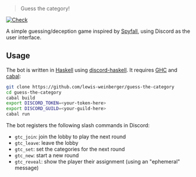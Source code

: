 > Guess the category!

[![Check](https://github.com/lewis-weinberger/guess-the-category/actions/workflows/ci.yml/badge.svg)](https://github.com/lewis-weinberger/guess-the-category/actions/workflows/ci.yml)

A simple guessing/deception game inspired by
[Spyfall](https://spyfall.adrianocola.com/), using Discord
as the user interface.

## Usage

The bot is written in [Haskell](https://www.haskell.org/) using
[discord-haskell](https://hackage.haskell.org/package/discord-haskell).
It requires [GHC](https://www.haskell.org/ghc/) and
[cabal](https://www.haskell.org/cabal/):

```sh
git clone https://github.com/lewis-weinberger/guess-the-category
cd guess-the-category
cabal build
export DISCORD_TOKEN=<your-token-here>
export DISCORD_GUILD=<your-guild-here>
cabal run
```

The bot registers the following slash commands in Discord:

- `gtc_join`: join the lobby to play the next round
- `gtc_leave`: leave the lobby 
- `gtc_set`: set the categories for the next round
- `gtc_new`: start a new round
- `gtc_reveal`: show the player their assignment (using an "ephemeral"
message)
